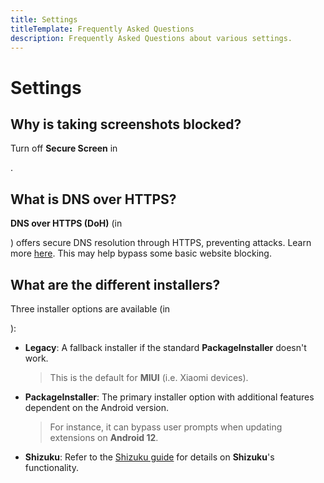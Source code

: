 ```yaml
---
title: Settings
titleTemplate: Frequently Asked Questions
description: Frequently Asked Questions about various settings.
---
```


# Settings

## Why is taking screenshots blocked?
Turn off **Secure Screen** in <nav to="security-and-privacy">.

## What is DNS over HTTPS?
**DNS over HTTPS (DoH)** (in <nav to="advanced">) offers secure DNS resolution through HTTPS, preventing attacks.
Learn more [here](https://www.cloudflare.com/learning/dns/dns-over-tls/). This may help bypass some basic website blocking.

## What are the different installers?
Three installer options are available (in <nav to="advanced">):

* **Legacy**: A fallback installer if the standard **PackageInstaller** doesn't work.
  > This is the default for **MIUI** (i.e. Xiaomi devices).
* **PackageInstaller**: The primary installer option with additional features dependent on the Android version.
  > For instance, it can bypass user prompts when updating extensions on **Android 12**.
* **Shizuku**: Refer to the [Shizuku guide](/docs/guides/shizuku) for details on **Shizuku**'s functionality.
